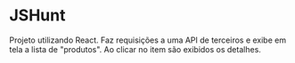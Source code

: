# JSHunt

Projeto utilizando React.
Faz requisições a uma API de terceiros e exibe em tela a lista de "produtos". Ao clicar no item são exibidos os detalhes.

